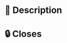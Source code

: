 # :ticket: Description
<!-- Describe this PR -->

# :lock: Closes
<!-- Which issue(s) is (are) being closed by the PR? -->
